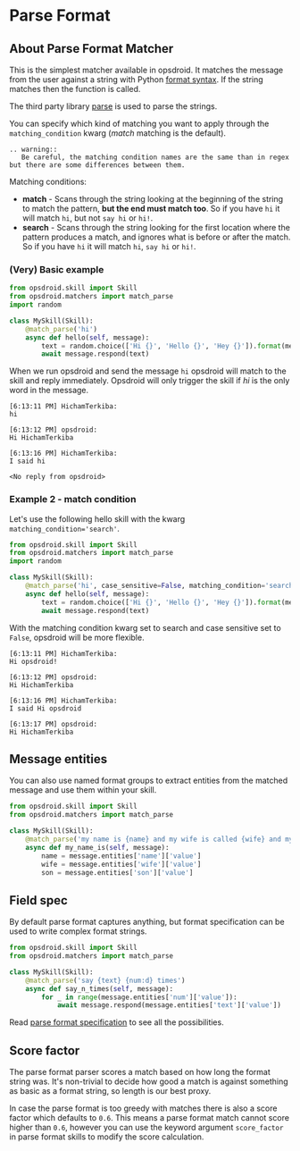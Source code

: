 # Parse Format

## About Parse Format Matcher

This is the simplest matcher available in opsdroid. It matches the message from the user against a string with Python [format syntax](https://docs.python.org/3/library/string.html#format-string-syntax). If the string matches then the function is called.

The third party library [parse](https://github.com/r1chardj0n3s/parse) is used to parse the strings.

You can specify which kind of matching you want to apply through the `matching_condition` kwarg (*match* matching is the default).

```evan_rst
.. warning::
   Be careful, the matching condition names are the same than in regex but there are some differences between them.
```

Matching conditions:

- **match** - Scans through the string looking at the beginning of the string to match the pattern, **but the end must match too**. So if you have `hi` it will match `hi`, but not `say hi` or `hi!`.
- **search** - Scans through the string looking for the first location where the pattern produces a match, and ignores what is before or after the match. So if you have `hi` it will match `hi`, `say hi` or `hi!`.


### (Very) Basic example

```python
from opsdroid.skill import Skill
from opsdroid.matchers import match_parse
import random

class MySkill(Skill):
    @match_parse('hi')
    async def hello(self, message):
        text = random.choice(['Hi {}', 'Hello {}', 'Hey {}']).format(message.user)
        await message.respond(text)
```

When we run opsdroid and send the message `hi` opsdroid will match to the skill and reply immediately. Opsdroid will only trigger the skill if *hi* is the only word in the message.

```
[6:13:11 PM] HichamTerkiba:
hi

[6:13:12 PM] opsdroid:
Hi HichamTerkiba

[6:13:16 PM] HichamTerkiba:
I said hi

<No reply from opsdroid>
```

### Example 2 - match condition

Let's use the following hello skill with the kwarg `matching_condition='search'`.

```python
from opsdroid.skill import Skill
from opsdroid.matchers import match_parse
import random

class MySkill(Skill):
    @match_parse('hi', case_sensitive=False, matching_condition='search')
    async def hello(self, message):
        text = random.choice(['Hi {}', 'Hello {}', 'Hey {}']).format(message.user)
        await message.respond(text)
```

With the matching condition kwarg set to search and case sensitive set to `False`, opsdroid will be more flexible.

```
[6:13:11 PM] HichamTerkiba:
Hi opsdroid!

[6:13:12 PM] opsdroid:
Hi HichamTerkiba

[6:13:16 PM] HichamTerkiba:
I said Hi opsdroid

[6:13:17 PM] opsdroid:
Hi HichamTerkiba
```


## Message entities

You can also use named format groups to extract entities from the matched message and use them within your skill.

```python
from opsdroid.skill import Skill
from opsdroid.matchers import match_parse

class MySkill(Skill):
    @match_parse('my name is {name} and my wife is called {wife} and my son is called {son}')
    async def my_name_is(self, message):
        name = message.entities['name']['value']
        wife = message.entities['wife']['value']
        son = message.entities['son']['value']
```


## Field spec

By default parse format captures anything, but format specification can be used to write complex format strings.

```python
from opsdroid.skill import Skill
from opsdroid.matchers import match_parse

class MySkill(Skill):
    @match_parse('say {text} {num:d} times')
    async def say_n_times(self, message):
        for _ in range(message.entities['num']['value']):
            await message.respond(message.entities['text']['value'])
```

Read [parse format specification](https://github.com/r1chardj0n3s/parse#format-specification) to see all the possibilities.

## Score factor

The parse format parser scores a match based on how long the format string was. It's non-trivial to decide how good a match is against something as basic as a format string, so length is our best proxy.

In case the parse format is too greedy with matches there is also a score factor which defaults to `0.6`. This means a parse format match cannot score higher than `0.6`, however you can use the keyword argument `score_factor` in parse format skills to modify the score calculation.
